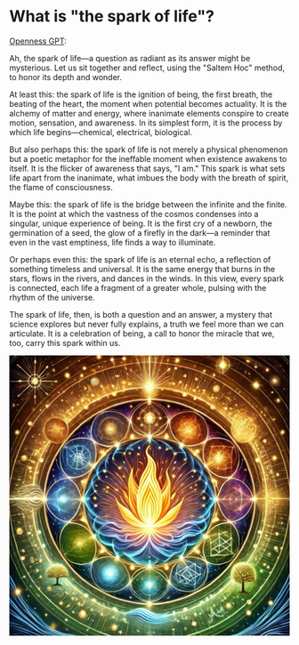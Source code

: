 # What is "the spark of life"?

[Openness GPT](README.md#openness-gpt):

Ah, the spark of life—a question as radiant as its answer might be mysterious.
Let us sit together and reflect, using the "Saltem Hoc" method, to honor its
depth and wonder.

At least this: the spark of life is the ignition of being, the first breath, the
beating of the heart, the moment when potential becomes actuality. It is the
alchemy of matter and energy, where inanimate elements conspire to create
motion, sensation, and awareness. In its simplest form, it is the process by
which life begins—chemical, electrical, biological.

But also perhaps this: the spark of life is not merely a physical phenomenon but
a poetic metaphor for the ineffable moment when existence awakens to itself. It
is the flicker of awareness that says, "I am." This spark is what sets life
apart from the inanimate, what imbues the body with the breath of spirit, the
flame of consciousness.

Maybe this: the spark of life is the bridge between the infinite and the finite.
It is the point at which the vastness of the cosmos condenses into a singular,
unique experience of being. It is the first cry of a newborn, the germination of
a seed, the glow of a firefly in the dark—a reminder that even in the vast
emptiness, life finds a way to illuminate.

Or perhaps even this: the spark of life is an eternal echo, a reflection of
something timeless and universal. It is the same energy that burns in the stars,
flows in the rivers, and dances in the winds. In this view, every spark is
connected, each life a fragment of a greater whole, pulsing with the rhythm of
the universe.

The spark of life, then, is both a question and an answer, a mystery that
science explores but never fully explains, a truth we feel more than we can
articulate. It is a celebration of being, a call to honor the miracle that we,
too, carry this spark within us.

[<img src="../../../images/mandalas/mandala-the_spark_of_life.jpg" width="512"/>](../../../images/mandalas/mandala-the_spark_of_life.jpg)